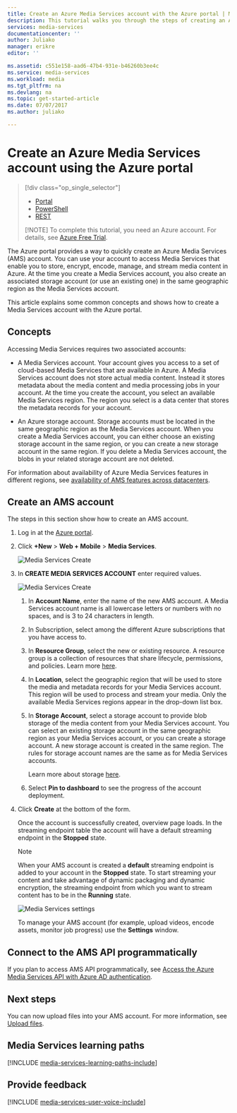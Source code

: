 ```yaml
---
title: Create an Azure Media Services account with the Azure portal | Microsoft Docs
description: This tutorial walks you through the steps of creating an Azure Media Services account with the Azure portal.
services: media-services
documentationcenter: ''
author: Juliako
manager: erikre
editor: ''

ms.assetid: c551e158-aad6-47b4-931e-b46260b3ee4c
ms.service: media-services
ms.workload: media
ms.tgt_pltfrm: na
ms.devlang: na
ms.topic: get-started-article
ms.date: 07/07/2017
ms.author: juliako

---
```

# Create an Azure Media Services account using the Azure portal
> [!div class="op_single_selector"]
> * [Portal](media-services-portal-create-account.md)
> * [PowerShell](media-services-manage-with-powershell.md)
> * [REST](https://docs.microsoft.com/rest/api/media/mediaservice)
> 
> [!NOTE]
> To complete this tutorial, you need an Azure account. For details, see [Azure Free Trial](https://azure.microsoft.com/pricing/free-trial/). 
> 
> 

The Azure portal provides a way to quickly create an Azure Media Services (AMS) account. You can use your account to access Media Services that enable you to store, encrypt, encode, manage, and stream media content in Azure. At the time you create a Media Services account, you also create an associated storage account (or use an existing one) in the same geographic region as the Media Services account.

This article explains some common concepts and shows how to create a Media Services account with the Azure portal.

## Concepts
Accessing Media Services requires two associated accounts:

* A Media Services account. Your account gives you access to a set of cloud-based Media Services that are available in Azure. A Media Services account does not store actual media content. Instead it stores metadata about the media content and media processing jobs in your account. At the time you create the account, you select an available Media Services region. The region you select is a data center that stores the metadata records for your account.
  
* An Azure storage account. Storage accounts must be located in the same geographic region as the Media Services account. When you create a Media Services account, you can either choose an existing storage account in the same region, or you can create a new storage account in the same region. If you delete a Media Services account, the blobs in your related storage account are not deleted.

For information about availability of Azure Media Services features in different regions, see [availability of AMS features across datacenters](scenarios-and-availability.md#a-idavailabilitya-availability-of-media-services-features-across-datacenters).

## Create an AMS account
The steps in this section show how to create an AMS account.

1. Log in at the [Azure portal](https://portal.azure.com/).
2. Click **+New** > **Web + Mobile** > **Media Services**.
   
    ![Media Services Create](./media/media-services-create-account/media-services-new1.png)
3. In **CREATE MEDIA SERVICES ACCOUNT** enter required values.
   
    ![Media Services Create](./media/media-services-create-account/media-services-new3.png)
   
   1. In **Account Name**, enter the name of the new AMS account. A Media Services account name is all lowercase letters or numbers with no spaces, and is 3 to 24 characters in length.
   2. In Subscription, select among the different Azure subscriptions that you have access to.
   3. In **Resource Group**, select the new or existing resource.  A resource group is a collection of resources that share lifecycle, permissions, and policies. Learn more [here](../azure-resource-manager/resource-group-overview.md#resource-groups).
   4. In **Location**,  select the geographic region that will be used to store the media and metadata records for your Media Services account. This  region will be used to process and stream your media. Only the available Media Services regions appear in the drop-down list box. 
   5. In **Storage Account**, select a storage account to provide blob storage of the media content from your Media Services account. You can select an existing storage account in the same geographic region as your Media Services account, or you can create a storage account. A new storage account is created in the same region. The rules for storage account names are the same as for Media Services accounts.
      
       Learn more about storage [here](../storage/storage-introduction.md).
   6. Select **Pin to dashboard** to see the progress of the account deployment.
4. Click **Create** at the bottom of the form.
   
    Once the account is successfully created, overview page loads. In the streaming endpoint table the account will have a default streaming endpoint in the **Stopped** state. 

    >[!NOTE]
    >When your AMS account is created a **default** streaming endpoint is added to your account in the **Stopped** state. To start streaming your content and take advantage of dynamic packaging and dynamic encryption, the streaming endpoint from which you want to stream content has to be in the **Running** state. 
   
    ![Media Services settings](./media/media-services-create-account/media-services-settings.png)
   
    To manage your AMS account (for example, upload videos, encode assets, monitor job progress) use the **Settings** window.

## Connect to the AMS API programmatically

If you plan to access AMS API programmatically, see [Access the Azure Media Services API with Azure AD authentication](media-services-use-aad-auth-to-access-ams-api.md).

## Next steps
You can now upload files into your AMS account. For more information, see [Upload files](media-services-portal-upload-files.md).

## Media Services learning paths
[!INCLUDE [media-services-learning-paths-include](../../includes/media-services-learning-paths-include.md)]

## Provide feedback
[!INCLUDE [media-services-user-voice-include](../../includes/media-services-user-voice-include.md)]

